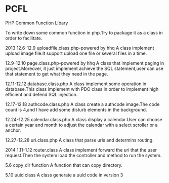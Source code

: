 PCFL
====

PHP Common Function Libary

To write down some common function in php.Try to package it as a class in order to facilitate.

2013
12.6-12.9
uploadfile.class.php-powered by hhq
A class implement upload image file.It support upload one file or several files in a time.

12.9-12.10
page.class.php-powered by hhq
A class that implement paging in project.Moreover, it just implement achieve the SQL statement,user can use that statement to get what they need in the page.

12.11-12.12
database.class.php
A class implement some operation in database.This class implement with PDO class in order to implement high efficient and defend SQL injection.

12.17-12.18
authcode.class.php
A class create a authcode image.The code count is 4,and I have add some disturb elements in the background.

12.24-12.25
calendar.class.php
A class display a calendar.User can choose a certain year and month to adjust the calendar with a select scroller or a anchor.

12.27-12.28
uri.class.php
A class that parse uris and determins routing.

2014
1.11-1.12
router.class
A class implement forward the uri that the user request.Then the system load the controller and method to run the system.

5.6
copy_dir function
A function that can copy directory.

5.10
uuid class
A class generate a uuid code in version 3